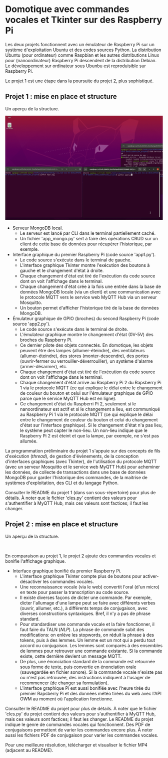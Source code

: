 # Domotique avec commandes vocales et Tkinter sur des Raspberry Pi

Les deux projets fonctionnent avec un émulateur de Raspberry Pi sur un système d'exploitation Ubuntu et des codes sources Python. La distribution Ubuntu (pour ordinateur) comme Raspbian et les autres distributions Linux pour (nanoordinateur) Raspberry Pi descendent de la distribution Debian. Le développement sur ordinateur sous Ubunbu est reproduisible sur Raspberry Pi.

Le projet 1 est une étape dans la poursuite du projet 2, plus sophistiqué.

## Projet 1 : mise en place et structure

Un aperçu de la structure.

<img src="img/projet_1.gif" alt="" width="800">

- Serveur MongoDB local.
    - Le serveur est lancé par CLI dans le terminal partiellement caché.
    - Un fichier 'app_mongo.py' sert à faire des opérations CRUD sur un client de cette base de données pour récupérer l'historique, par exemple.
- Interface graphique du premier Raspberry Pi (code source 'app1.py').
    - Le code source s'exécute dans le terminal de gauche.
    - L'interface graphique Tkinter montre l'exécution des boutons à gauche et le changement d'état à droite.
    - Chaque changement d'état est tiré de l'exécution du code source dont on voit l'affichage dans le terminal.
    - Chaque changement d'état crée à la fois une entrée dans la base de données MongoDB locale (via un client) et une communication avec le protocole MQTT vers le service web MyQTT Hub via un serveur Mosquitto.
    - Un bouton permet d'afficher l'historique tiré de la base de données MongoDB.
- Émulateur graphique de GPIO (broches) du second Raspberry Pi (code source 'app2.py').
    - Le code source s'exécute dans le terminal de droite.
    - L'émulateur graphique montre le changement d'état (0V-5V) des broches du Raspberry Pi.
    - Ce dernier pilote des objets connectés. En domotique, les objets peuvent être des lampes (allumer-éteindre), des ventilateurs (allumer-éteindre), des stores (monter-descendre), des portes (ouvrir-fermer ou verrouiller-déverrouiller), un système d'alarme (armer-désarmer), etc.
    - Chaque changement d'état est tiré de l'exécution du code source dont on voit l'affichage dans le terminal.
    - Chaque changement d'état arrive au Raspberry Pi 2 du Rapsberry Pi 1 via le protocole MQTT (ce qui explique le délai entre le changement de couleur du bouton et celui sur l'émulateur graphique de GPIO parce que le service MyQTT Hub est en ligne).
    - Ce changement d'état du Raspberri Pi 2, seulement si le nanoordinateur est actif et si le changement a lieu, est communiqué au Raspberry Pi 1 via le protocole MQTT (ce qui explique le délai entre le changement de couleur du bouton et celui du changement d'état sur l'interface graphique). Si le changement d'état n'a pas lieu, le système peut capter le non-lieu. Un non-lieu indique que le Raspberry Pi 2 est éteint et que la lampe, par exemple, ne s'est pas allumée.

La programmation préliminaire du projet 1 s'appuie sur des concepts de fils d'exécution (*thread*), de gestion d'évènements, de la conception d'interfaces graphiques (avec Tkinter), de l'utilisation du protocole MQTT (avec un serveur Mosquitto et le service web MyQTT Hub) pour acheminer les données, de collecte de transactions dans une base de données MongoDB pour garder l'historique des commandes, de la maitrise de systèmes d'exploitation, des CLI et du langage Python.

Consulter le README du projet 1 (dans son sous-répertoire) pour plus de détails. À noter que le fichier 'cles.py' contient des valeurs pour s'authentifier à MyQTT Hub, mais ces valeurs sont factices; il faut les changer.

## Projet 2 : mise en place et structure

Un aperçu de la structure.

<img src="img/projet_2.gif" alt="" width="800">

En comparaison au projet 1, le projet 2 ajoute des commandes vocales et bonifie l'affichage graphique.

- Interface graphique bonifié du premier Raspberry Pi.
    - L'interface graphique Tkinter compte plus de boutons pour activer-désactiver les commandes vocales.
    - Une reconnaissance vocale (via le web) convertit l'oral (d'un micro) en texte pour passer la transcription au code source.
    - Il existe diverses façons de dicter une commande. Par exemple, dicter l'allumage d'une lampe peut se faire avec différents verbes (ouvrir, allumer, etc.), à différents temps de conjugaison, avec diverses constructions syntaxiques. Bref, il n'y a pas de phrase standard.
    - Pour standardiser une commande vocale et la faire fonctionner, il faut faire du TALN (*NLP*). La phrase de commande subit des modifications: on enlève les stopwords, on réduit la phrase à des tokens, puis à des lemmes. Un lemme est un mot qui a perdu tout accord ou conjugaison. Les lemmes sont comparés à des ensembles de lemmes pour retrouver une commande existante. Si la commande existe, cette dernière devient un message MQTT.
    - De plus, une énonciation standard de la commande est retournée sous forme de texte, puis convertie en énonciation orale (sauvegardée en fichier sonore). Si la commande vocale n'existe pas ou n'est pas retrouvée, des instructions indiquent à l'usager de recommencer (de changer sa formulation).
    - L'interface graphique Pi est aussi bonifiée avec l'heure tirée du premier Rapsberry Pi et des données météo tirées du web avec l'API OWM au moment où l'application fonctionne.

Consulter le README du projet pour plus de détails. À noter que le fichier 'cles.py' du projet contient des valeurs pour s'authentifier à MyQTT Hub, mais ces valeurs sont factices; il faut les changer. Le README du projet indique le genre de commandes vocales qui fonctionnent. Des PDF de conjugaisons permettent de varier les commandes encore plus. À noter aussi les fichiers PDF de conjugaison pour varier les commandes vocales.

Pour une meilleure résolution, télécharger et visualiser le fichier MP4 (adjacent au README).
